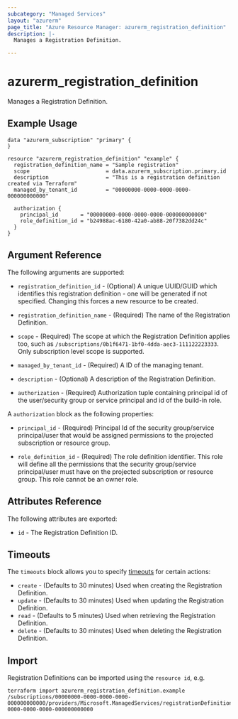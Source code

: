 ```yaml
---
subcategory: "Managed Services"
layout: "azurerm"
page_title: "Azure Resource Manager: azurerm_registration_definition"
description: |-
  Manages a Registration Definition.

---
```


# azurerm_registration_definition

Manages a Registration Definition.

## Example Usage

```hcl
data "azurerm_subscription" "primary" {
}

resource "azurerm_registration_definition" "example" {
  registration_definition_name = "Sample registration"
  scope                        = data.azurerm_subscription.primary.id
  description                  = "This is a registration definition created via Terraform"
  managed_by_tenant_id         = "00000000-0000-0000-0000-000000000000"

  authorization {
    principal_id       = "00000000-0000-0000-0000-000000000000"
    role_definition_id = "b24988ac-6180-42a0-ab88-20f7382dd24c"
  }
}
```

## Argument Reference

The following arguments are supported:

* `registration_definition_id` - (Optional) A unique UUID/GUID which identifies this registration definition - one will be generated if not specified. Changing this forces a new resource to be created.

* `registration_definition_name` - (Required) The name of the Registration Definition.

* `scope` - (Required) The scope at which the Registration Definition applies too, such as `/subscriptions/0b1f6471-1bf0-4dda-aec3-111122223333`. Only subscription level scope is supported.

* `managed_by_tenant_id` - (Required) A ID of the managing tenant.

* `description` - (Optional) A description of the Registration Definition.

* `authorization` - (Required) Authorization tuple containing principal id of the user/security group or service principal and id of the build-in role.

A `authorization` block as the following properties:

* `principal_id` - (Required) Principal Id of the security group/service principal/user that would be assigned permissions to the projected subscription or resource group.

* `role_definition_id` - (Required) The role definition identifier. This role will define all the permissions that the security group/service principal/user must have on the projected subscription or resource group. This role cannot be an owner role.

## Attributes Reference

The following attributes are exported:

* `id` - The Registration Definition ID.

## Timeouts

The `timeouts` block allows you to specify [timeouts](https://www.terraform.io/docs/configuration/resources.html#timeouts) for certain actions:

* `create` - (Defaults to 30 minutes) Used when creating the Registration Definition.
* `update` - (Defaults to 30 minutes) Used when updating the Registration Definition.
* `read` - (Defaults to 5 minutes) Used when retrieving the Registration Definition.
* `delete` - (Defaults to 30 minutes) Used when deleting the Registration Definition.

## Import

Registration Definitions can be imported using the `resource id`, e.g.

```shell
terraform import azurerm_registration_definition.example /subscriptions/00000000-0000-0000-0000-000000000000/providers/Microsoft.ManagedServices/registrationDefinitions/00000000-0000-0000-0000-000000000000
```
